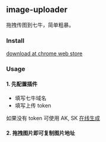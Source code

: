 image-uploader
------------

拖拽传图到七牛，简单粗暴。

### Install

[download at chrome web store](https://chrome.google.com/webstore/detail/image-uploader/eldkfjkkfnokbobofnjkocidcopchpoc)


### Usage

#### 1. 先配置插件

* 填写七牛域名
* 填写上传 token

如果没有 token 可使用 AK, SK [在线生成](http://)

#### 2. 拖拽图片即可复制图片地址

